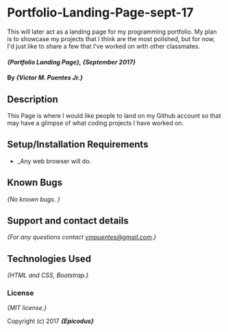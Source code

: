 # Portfolio-Landing-Page-sept-17
This will later act as a landing page for my programming portfolio. My plan is to showcase my projects that I think are the most polished, but for now, I'd just like to share a few that I've worked on with other classmates. 

#### _{Portfolio Landing Page}, {September 2017}_

#### By _**{Victor M. Puentes Jr.}**_

## Description

This Page is where I would like people to land on my Github account so that may have a glimpse of what coding projects I have worked on. 

## Setup/Installation Requirements

* _Any web browser will do.

## Known Bugs

_{No known bugs. }_

## Support and contact details

_{For any questions contact vmpuentes@gmail.com.}_

## Technologies Used

_{HTML and CSS, Bootstrap.}_

### License

*{MIT license.}*

Copyright (c) 2017 **_{Epicodus}_**
